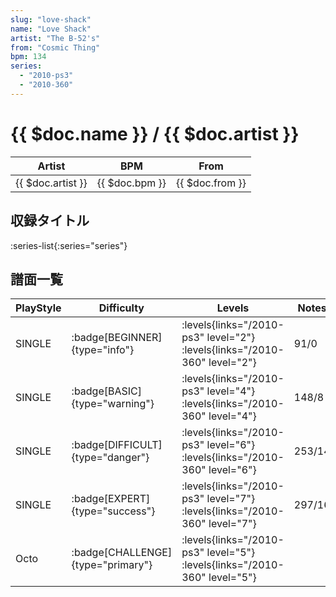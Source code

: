 ```yaml
---
slug: "love-shack"
name: "Love Shack"
artist: "The B-52's"
from: "Cosmic Thing"
bpm: 134
series:
  - "2010-ps3"
  - "2010-360"
---
```


# {{ $doc.name }} / {{ $doc.artist }}

|Artist|BPM|From|
|------|---|----|
|{{ $doc.artist }}|{{ $doc.bpm }}|{{ $doc.from }}|

## 収録タイトル

:series-list{:series="series"}

## 譜面一覧

|PlayStyle|Difficulty|Levels|Notes|Movie|
|---------|----------|------|-----|-----|
|SINGLE| :badge[BEGINNER]{type="info"}| :levels{links="/2010-ps3" level="2"} :levels{links="/2010-360" level="2"}|91/0||
|SINGLE| :badge[BASIC]{type="warning"}| :levels{links="/2010-ps3" level="4"} :levels{links="/2010-360" level="4"}|148/8||
|SINGLE| :badge[DIFFICULT]{type="danger"}| :levels{links="/2010-ps3" level="6"} :levels{links="/2010-360" level="6"}|253/14||
|SINGLE| :badge[EXPERT]{type="success"}| :levels{links="/2010-ps3" level="7"} :levels{links="/2010-360" level="7"}|297/16||
|Octo| :badge[CHALLENGE]{type="primary"}| :levels{links="/2010-ps3" level="5"} :levels{links="/2010-360" level="5"}|||
